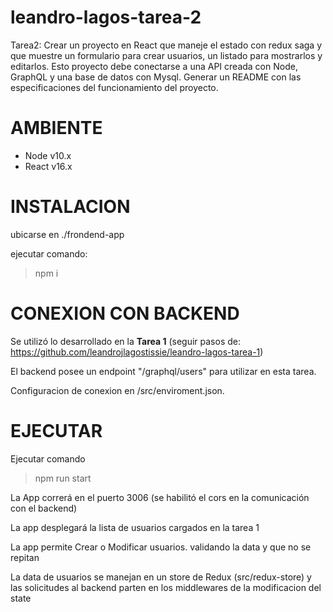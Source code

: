 # leandro-lagos-tarea-2

Tarea2:
Crear un proyecto en React que maneje el estado con redux saga y que muestre un formulario para crear usuarios, un listado para mostrarlos y editarlos. Esto proyecto debe conectarse a una API creada con Node, GraphQL y una base de datos con Mysql. Generar un README con las especificaciones del funcionamiento del proyecto.



# AMBIENTE

* Node v10.x
* React v16.x


# INSTALACION

ubicarse en ./frondend-app

ejecutar comando:
> npm i


# CONEXION CON BACKEND

Se utilizó lo desarrollado en la **Tarea 1** (seguir pasos de: https://github.com/leandrojlagostissie/leandro-lagos-tarea-1)

El backend posee un endpoint "/graphql/users" para utilizar en esta tarea.

Configuracion de conexion en /src/enviroment.json.


# EJECUTAR

Ejecutar comando 

>npm run start

La App correrá en el puerto 3006 (se habilitó el cors en la comunicación con el backend)

La app desplegará la lista de usuarios cargados en la tarea 1

La app permite Crear o Modificar usuarios. validando la data y que no se repitan

La data de usuarios se manejan en un store de Redux (src/redux-store) y las solicitudes al backend parten en los middlewares de la modificacion del state

